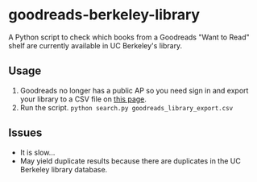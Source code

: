 # goodreads-berkeley-library
A Python script to check which books from a Goodreads "Want to Read" shelf are currently available in UC Berkeley's library.

## Usage
1. Goodreads no longer has a public AP so you need sign in and export your library to a CSV file on [this page](https://www.goodreads.com/review/import).
2. Run the script. ```python search.py goodreads_library_export.csv```


## Issues
- It is slow... 
- May yield duplicate results because there are duplicates in the UC Berkeley library database.
